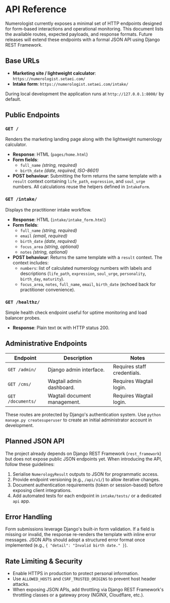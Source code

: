 # API Reference

Numerologist currently exposes a minimal set of HTTP endpoints designed for form-based interactions and operational monitoring. This document lists the available routes, expected payloads, and response formats. Future releases will extend these endpoints with a formal JSON API using Django REST Framework.

## Base URLs

- **Marketing site / lightweight calculator**: `https://numerologist.setaei.com/`
- **Intake form**: `https://numerologist.setaei.com/intake/`

During local development the application runs at `http://127.0.0.1:8000/` by default.

## Public Endpoints

### `GET /`
Renders the marketing landing page along with the lightweight numerology calculator.

- **Response**: HTML (`pages/home.html`)
- **Form fields**:
  - `full_name` *(string, required)*
  - `birth_date` *(date, required, ISO-8601)*
- **POST behaviour**: Submitting the form returns the same template with a `result` context containing `life_path`, `expression`, and `soul_urge` numbers. All calculations reuse the helpers defined in `IntakeForm`.

### `GET /intake/`
Displays the practitioner intake workflow.

- **Response**: HTML (`intake/intake_form.html`)
- **Form fields**:
  - `full_name` *(string, required)*
  - `email` *(email, required)*
  - `birth_date` *(date, required)*
  - `focus_area` *(string, optional)*
  - `notes` *(string, optional)*
- **POST behaviour**: Returns the same template with a `result` context. The context includes:
  - `numbers`: list of calculated numerology numbers with labels and descriptions (`life_path`, `expression`, `soul_urge`, `personality`, `birth_day`, `maturity`).
  - `focus_area`, `notes`, `full_name`, `email`, `birth_date` (echoed back for practitioner convenience).

### `GET /healthz/`
Simple health check endpoint useful for uptime monitoring and load balancer probes.

- **Response**: Plain text `OK` with HTTP status 200.

## Administrative Endpoints

| Endpoint | Description | Notes |
| --- | --- | --- |
| `GET /admin/` | Django admin interface. | Requires staff credentials. |
| `GET /cms/` | Wagtail admin dashboard. | Requires Wagtail login. |
| `GET /documents/` | Wagtail document management. | Requires Wagtail login. |

These routes are protected by Django's authentication system. Use `python manage.py createsuperuser` to create an initial administrator account in development.

## Planned JSON API

The project already depends on Django REST Framework (`rest_framework`) but does not expose public JSON endpoints yet. When introducing the API, follow these guidelines:

1. Serialise `NumerologyResult` outputs to JSON for programmatic access.
2. Provide endpoint versioning (e.g., `/api/v1/`) to allow iterative changes.
3. Document authentication requirements (token or session-based) before exposing client integrations.
4. Add automated tests for each endpoint in `intake/tests/` or a dedicated `api` app.

## Error Handling

Form submissions leverage Django's built-in form validation. If a field is missing or invalid, the response re-renders the template with inline error messages. JSON APIs should adopt a structured error format once implemented (e.g., `{ "detail": "Invalid birth date." }`).

## Rate Limiting & Security

- Enable HTTPS in production to protect personal information.
- Use `ALLOWED_HOSTS` and `CSRF_TRUSTED_ORIGINS` to prevent host header attacks.
- When exposing JSON APIs, add throttling via Django REST Framework's throttling classes or a gateway proxy (NGINX, Cloudflare, etc.).
